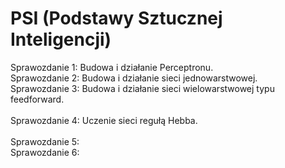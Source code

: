 # PSI (Podstawy Sztucznej Inteligencji) 

Sprawozdanie 1: Budowa i działanie Perceptronu.  
Sprawozdanie 2: Budowa i działanie sieci jednowarstwowej.<br>
Sprawozdanie 3: Budowa i działanie sieci wielowarstwowej typu feedforward.<br>  
Sprawozdanie 4:	Uczenie sieci regułą Hebba.<br>  		
Sprawozdanie 5:  		
Sprawozdanie 6:		 

